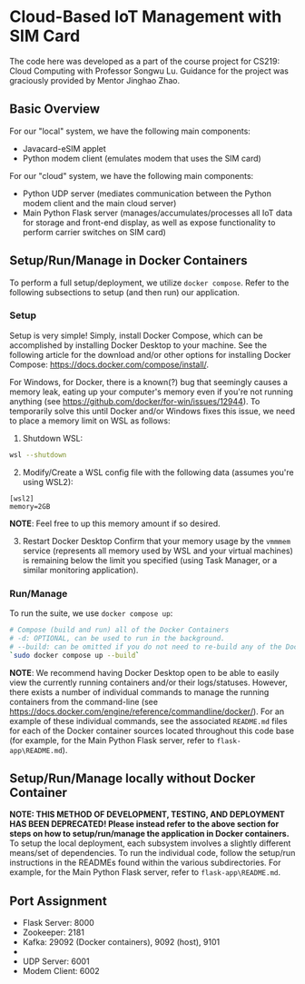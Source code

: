 # Cloud-Based IoT Management with SIM Card
The code here was developed as a part of the course project for CS219: Cloud Computing with Professor Songwu Lu. Guidance for the project was graciously provided by Mentor Jinghao Zhao.

## Basic Overview
For our "local" system, we have the following main components:
- Javacard-eSIM applet
- Python modem client (emulates modem that uses the SIM card)

For our "cloud" system, we have the following main components:
- Python UDP server (mediates communication between the Python modem client and the main cloud server)
- Main Python Flask server (manages/accumulates/processes all IoT data for storage and front-end display, as well as expose functionality to perform carrier switches on SIM card)

## Setup/Run/Manage in Docker Containers
To perform a full setup/deployment, we utilize `docker compose`. Refer to the following subsections to setup (and then run) our application.

### Setup
Setup is very simple! Simply, install Docker Compose, which can be accomplished by installing Docker Desktop to your machine. See the following article for the download and/or other options for installing Docker Compose: https://docs.docker.com/compose/install/.

For Windows, for Docker, there is a known(?) bug that seemingly causes a memory leak, eating up your computer's memory even if you're not running anything (see https://github.com/docker/for-win/issues/12944). To temporarily solve this until Docker and/or Windows fixes this issue, we need to place a memory limit on WSL as follows:

1. Shutdown WSL:
```bash
wsl --shutdown
```

2. Modify/Create a WSL config file with the following data (assumes you're using WSL2):
```
[wsl2]
memory=2GB
```
**NOTE**: Feel free to up this memory amount if so desired.

3. Restart Docker Desktop
Confirm that your memory usage by the `vmmmem` service (represents all memory used by WSL and your virtual machines) is remaining below the limit you specified (using Task Manager, or a similar monitoring application).

### Run/Manage
To run the suite, we use `docker compose up`:
```bash
# Compose (build and run) all of the Docker Containers
# -d: OPTIONAL, can be used to run in the background.
# --build: can be omitted if you do not need to re-build any of the Docker images (no code changes).
`sudo docker compose up --build`
```

**NOTE**: We recommend having Docker Desktop open to be able to easily view the currently running containers and/or their logs/statuses. However, there exists a number of individual commands to manage the running containers from the command-line (see https://docs.docker.com/engine/reference/commandline/docker/). For an example of these individual commands, see the associated `README.md` files for each of the Docker container sources located throughout this code base (for example, for the Main Python Flask server, refer to `flask-app\README.md`).

## Setup/Run/Manage locally without Docker Container
**NOTE: THIS METHOD OF DEVELOPMENT, TESTING, AND DEPLOYMENT HAS BEEN DEPRECATED! Please instead refer to the above section for steps on how to setup/run/manage the application in Docker containers.**
To setup the local deployment, each subsystem involves a slightly different means/set of dependencies. To run the individual code, follow the setup/run instructions in the READMEs found within the various subdirectories. For example, for the Main Python Flask server, refer to `flask-app\README.md`.

## Port Assignment
- Flask Server: 8000
- Zookeeper: 2181
- Kafka: 29092 (Docker containers), 9092 (host), 9101
- <!-- Grafana: 3000 -->
- UDP Server: 6001
- Modem Client: 6002